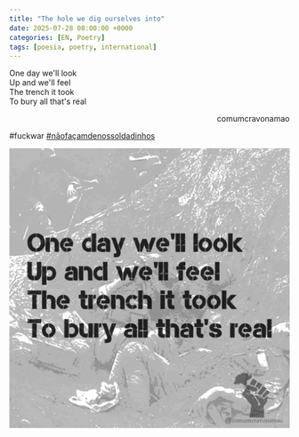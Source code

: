 ```yaml
---
title: "The hole we dig ourselves into"
date: 2025-07-28 08:00:00 +0000
categories: [EN, Poetry]
tags: [poesia, poetry, international]
---
```


<div style="color:Platinum">
One day we'll look<br>
Up and we'll feel<br>
The trench it took<br>
To bury all that's real<br>
</div>
<p style="text-align:right">comumcravonamao</p>

#fuckwar
[#nãofaçamdenossoldadinhos](/posts/nao-facam-de-nos-soldadinhos/)

![the-hole-we-dig-ourselves-into](/assets/images/the-hole-we-dig-ourselves-into.png)
